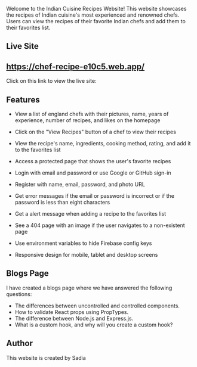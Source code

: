 

Welcome to the Indian Cuisine Recipes Website! This website showcases the recipes of Indian cuisine's most experienced and renowned chefs. Users can view the recipes of their favorite Indian chefs and add them to their favorites list.

## Live Site 
## https://chef-recipe-e10c5.web.app/


Click on this link to view the live site: 
## Features

- View a list of england chefs with their pictures, name, years of experience, number of recipes, and likes on the homepage
- Click on the "View Recipes" button of a chef to view their recipes
- View the recipe's name, ingredients, cooking method, rating, and add it to the favorites list
- Access a protected page that shows the user's favorite recipes
- Login with email and password or use Google or GitHub sign-in
- Register with name, email, password, and photo URL
- Get error messages if the email or password is incorrect or if the password is less than eight characters
- Get a alert message when adding a recipe to the favorites list

- See a 404 page with an image if the user navigates to a non-existent page
- Use environment variables to hide Firebase config keys
- Responsive design for mobile, tablet and desktop screens


## Blogs Page

I have created a blogs page where we have answered the following questions:

- The differences between uncontrolled and controlled components.
- How to validate React props using PropTypes.
- The difference between Node.js and Express.js.
- What is a custom hook, and why will you create a custom hook?

## Author

This website is created by Sadia
